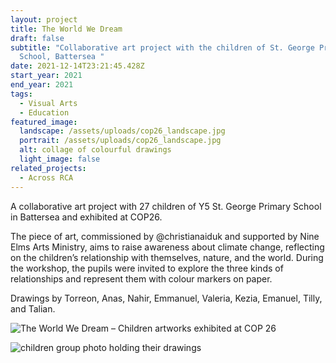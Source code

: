 ```yaml
---
layout: project
title: The World We Dream
draft: false
subtitle: "Collaborative art project with the children of St. George Primary
  School, Battersea "
date: 2021-12-14T23:21:45.428Z
start_year: 2021
end_year: 2021
tags:
  - Visual Arts
  - Education
featured_image:
  landscape: /assets/uploads/cop26_landscape.jpg
  portrait: /assets/uploads/cop26_landscape.jpg
  alt: collage of colourful drawings
  light_image: false
related_projects:
  - Across RCA
---
```

A collaborative art project with 27 children of Y5 St. George Primary School in Battersea and exhibited at COP26.

The piece of art, commissioned by @christianaiduk and supported by Nine Elms Arts Ministry, aims to raise awareness about climate change, reflecting on the children’s relationship with themselves, nature, and the world. During the workshop, the pupils were invited to explore the three kinds of relationships and represent them with colour markers on paper.

Drawings by Torreon, Anas, Nahir, Emmanuel, Valeria, Kezia, Emanuel, Tilly, and Talian.

![The World We Dream – Children artworks exhibited at COP 26](/assets/uploads/the-world-we-dream.jpg "The World We Dream – Children artworks exhibited at COP 26")

![children group photo holding their drawings](/assets/uploads/workshop_landscape.jpg "Y5 St. George Primary School with drawings")
